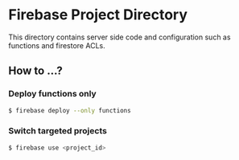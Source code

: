 # Firebase Project Directory

This directory contains server side code and configuration such as functions and firestore ACLs.

## How to ...?

### Deploy functions only

```sh
$ firebase deploy --only functions
```

### Switch targeted projects

```sh
$ firebase use <project_id>
```
